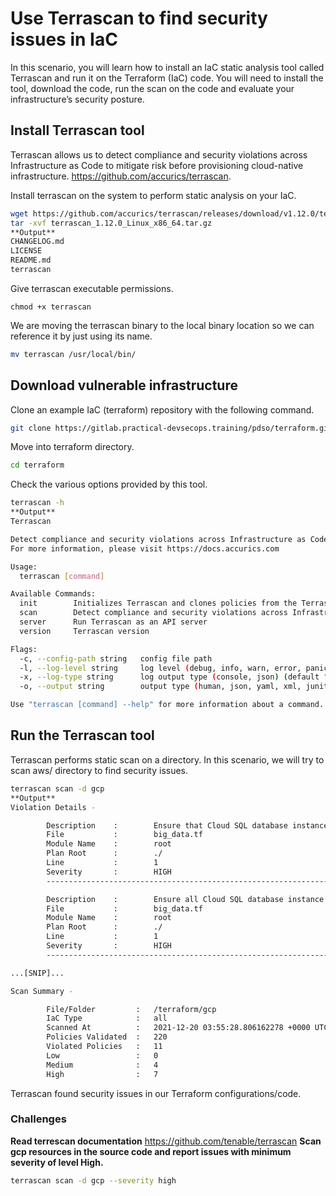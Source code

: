 # Use Terrascan to find security issues in IaC 
In this scenario, you will learn how to install an IaC static analysis tool called Terrascan and run it on the Terraform (IaC) code.
You will need to install the tool, download the code, run the scan on the code and evaluate your infrastructure’s security posture.
## Install Terrascan tool
Terrascan allows us to detect compliance and security violations across Infrastructure as Code to mitigate risk before provisioning cloud-native infrastructure.
https://github.com/accurics/terrascan.

Install terrascan on the system to perform static analysis on your IaC.
```sh
wget https://github.com/accurics/terrascan/releases/download/v1.12.0/terrascan_1.12.0_Linux_x86_64.tar.gz
tar -xvf terrascan_1.12.0_Linux_x86_64.tar.gz
**Output**
CHANGELOG.md
LICENSE
README.md
terrascan
```
Give terrascan executable permissions.
```
chmod +x terrascan
```
We are moving the terrascan binary to the local binary location so we can reference it by just using its name.
```sh
mv terrascan /usr/local/bin/
```
## Download vulnerable infrastructure
Clone an example IaC (terraform) repository with the following command.
```sh
git clone https://gitlab.practical-devsecops.training/pdso/terraform.git
```
Move into terraform directory.
```sh
cd terraform
```
Check the various options provided by this tool.
```sh
terrascan -h
**Output**
Terrascan

Detect compliance and security violations across Infrastructure as Code to mitigate risk before provisioning cloud native infrastructure.
For more information, please visit https://docs.accurics.com

Usage:
  terrascan [command]

Available Commands:
  init        Initializes Terrascan and clones policies from the Terrascan GitHub repository.
  scan        Detect compliance and security violations across Infrastructure as Code.
  server      Run Terrascan as an API server
  version     Terrascan version

Flags:
  -c, --config-path string   config file path
  -l, --log-level string     log level (debug, info, warn, error, panic, fatal) (default "info")
  -x, --log-type string      log output type (console, json) (default "console")
  -o, --output string        output type (human, json, yaml, xml, junit-xml, sarif, github-sarif) (default "human")

Use "terrascan [command] --help" for more information about a command.
```
## Run the Terrascan tool
Terrascan performs static scan on a directory. In this scenario, we will try to scan aws/ directory to find security issues.
```sh
terrascan scan -d gcp
**Output**
Violation Details -

        Description    :        Ensure that Cloud SQL database instance requires all incoming connections to use SSL
        File           :        big_data.tf
        Module Name    :        root
        Plan Root      :        ./
        Line           :        1
        Severity       :        HIGH
        -----------------------------------------------------------------------

        Description    :        Ensure all Cloud SQL database instance have backup configuration enabled.
        File           :        big_data.tf
        Module Name    :        root
        Plan Root      :        ./
        Line           :        1
        Severity       :        HIGH
        -----------------------------------------------------------------------

...[SNIP]...

Scan Summary -

        File/Folder         :   /terraform/gcp
        IaC Type            :   all
        Scanned At          :   2021-12-20 03:55:28.806162278 +0000 UTC
        Policies Validated  :   220
        Violated Policies   :   11
        Low                 :   0
        Medium              :   4
        High                :   7
```
Terrascan found security issues in our Terraform configurations/code.
### Challenges
**Read terrescan documentation**
https://github.com/tenable/terrascan
**Scan gcp resources in the source code and report issues with minimum severity of level High.**
```sh
terrascan scan -d gcp --severity high
```
